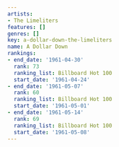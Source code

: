 ```yaml
---
artists:
- The Limeliters
features: []
genres: []
key: a-dollar-down-the-limeliters
name: A Dollar Down
rankings:
- end_date: '1961-04-30'
  rank: 73
  ranking_list: Billboard Hot 100
  start_date: '1961-04-24'
- end_date: '1961-05-07'
  rank: 60
  ranking_list: Billboard Hot 100
  start_date: '1961-05-01'
- end_date: '1961-05-14'
  rank: 69
  ranking_list: Billboard Hot 100
  start_date: '1961-05-08'
---
```



